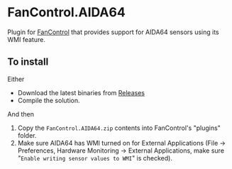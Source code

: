 # FanControl.AIDA64

Plugin for [FanControl](https://github.com/Rem0o/FanControl.Releases) that provides support for AIDA64 sensors using its WMI feature.

## To install

Either
* Download the latest binaries from [Releases](https://github.com/Brian-E-Taylor/FanControl.AIDA64/releases)
* Compile the solution.

And then

1. Copy the `FanControl.AIDA64.zip` contents into FanControl's "plugins" folder.
2. Make sure AIDA64 has WMI turned on for External Applications (File -> Preferences, Hardware Monitoring -> External Applications, make sure "`Enable writing sensor values to WMI`" is checked).
